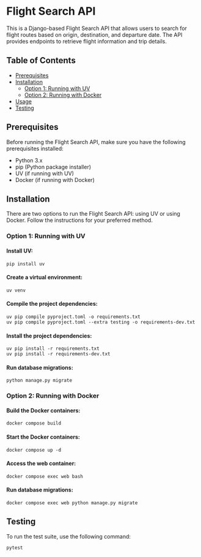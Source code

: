 # Flight Search API

This is a Django-based Flight Search API that allows users to search for flight routes based on origin, destination, and departure date. The API provides endpoints to retrieve flight information and trip details.

## Table of Contents

- [Prerequisites](#prerequisites)
- [Installation](#installation)
  - [Option 1: Running with UV](#option-1-running-with-uv)
  - [Option 2: Running with Docker](#option-2-running-with-docker)
- [Usage](#usage)
- [Testing](#testing)

## Prerequisites

Before running the Flight Search API, make sure you have the following prerequisites installed:

- Python 3.x
- pip (Python package installer)
- UV (if running with UV)
- Docker (if running with Docker)

## Installation

There are two options to run the Flight Search API: using UV or using Docker. Follow the instructions for your preferred method.

### Option 1: Running with UV

#### Install UV:

```shell
pip install uv
```

#### Create a virtual environment:

```shell
uv venv
```

#### Compile the project dependencies:

```shell
uv pip compile pyproject.toml -o requirements.txt
uv pip compile pyproject.toml --extra testing -o requirements-dev.txt
```

#### Install the project dependencies:

```shell
uv pip install -r requirements.txt
uv pip install -r requirements-dev.txt
```

#### Run database migrations:

```shell
python manage.py migrate
```

### Option 2: Running with Docker

#### Build the Docker containers:

```shell
docker compose build
```

#### Start the Docker containers:

```shell
docker compose up -d
```

#### Access the web container:

```shell
docker compose exec web bash
```

#### Run database migrations:

```shell
docker compose exec web python manage.py migrate
```

## Testing

To run the test suite, use the following command:

```shell
pytest
```

